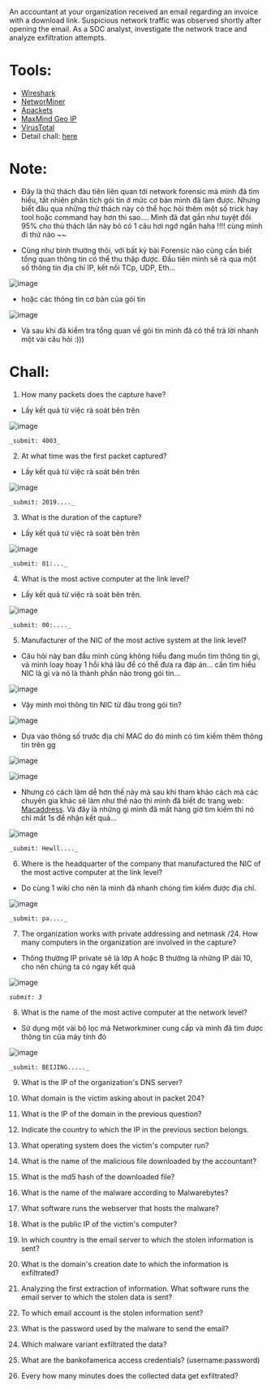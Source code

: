 An accountant at your organization received an email regarding an invoice with a download link. Suspicious network traffic was observed shortly after opening the email. As a SOC analyst, investigate the network trace and analyze exfiltration attempts.

# Tools:

- [Wireshark](https://www.wireshark.org/)
- [NetworMiner](google.com)
- [Apackets](https://apackets.com/)
- [MaxMind Geo IP](https://wiki.wireshark.org/HowToUseGeoIP#:~:text=MaxMind%20produces%20databases%20and%20software,information%20for%20an%20IP%20address.)
- [VirusTotal](https://www.virustotal.com/gui/)
- Detail chall: [here](https://cyberdefenders.org/blueteam-ctf-challenges/91)

# Note:

- Đây là thử thách đàu tiên liên quan tới network forensic mà mình đã tìm hiểu, tất nhiên phân tích gói tin ở mức cơ bản mình đã làm được. Nhưng biết đâu qua những thử thách này có thể học hỏi thêm một số trick hay tool hoặc command hay hơn thì sao.... Mình đã đạt gần như tuyệt đối 95% cho thủ thách lần này bỏ có 1 câu hơi ngớ ngẩn haha !!!! cùng mình đi thử nào ~~

- Cũng như bình thường thôi, với bất kỳ bài Forensic nào cũng cần biết tổng quan thông tin có thể thu thập được. Đầu tiên mình sẽ rà qua một số thông tin địa chỉ IP, kết nối TCp, UDP, Eth...

![image](https://user-images.githubusercontent.com/42565778/191885486-92be4850-de4f-4c65-b2ff-506c8741de85.png)

- hoặc các thông tin cơ bản của gói tin

![image](https://user-images.githubusercontent.com/42565778/191885520-9d0296b6-c081-4d37-9663-872ab1b708e5.png)

 - Và sau khi đã kiểm tra tổng quan về gói tin mình đã có thể trả lời nhanh một vài câu hỏi :)))

# Chall:

1. How many packets does the capture have?

- Lấy kết quả từ việc rà soát bên trên

![image](https://user-images.githubusercontent.com/42565778/191886632-fde80946-f02f-4f08-aadc-164ef5d2a60d.png)

`_submit: 4003_`

2. At what time was the first packet captured?

- Lấy kết quả từ việc rà soát bên trên

![image](https://user-images.githubusercontent.com/42565778/191886735-385d908d-8860-489f-babe-6fa9a1e16745.png)

`_submit: 2019...._`

3. What is the duration of the capture?

- Lấy kết quả từ việc rà soát bên trên

![image](https://user-images.githubusercontent.com/42565778/191886780-33633d8d-35d9-4f8d-bdf0-90bd89dee828.png)

`_submit: 01:..._`

4. What is the most active computer at the link level?

- Lấy kết quả từ việc rà soát bên trên.

![image](https://user-images.githubusercontent.com/42565778/191886908-5bc3c19f-78bb-46df-a977-7cf188830378.png)

`_submit: 00:...._`

5. Manufacturer of the NIC of the most active system at the link level?

- Câu hỏi này ban đầu mình cũng không hiểu đang muốn tìm thông tin gì, và mình loay hoay 1 hồi khá lâu để có thể đưa ra đáp án... cần tìm hiểu NIC là gì và nó là thành phần nào trong gói tin...

![image](https://user-images.githubusercontent.com/42565778/191887265-ac862fe9-a71a-4594-8762-e29075b25aa8.png)

- Vậy mình moi thông tin NIC từ đâu trong gói tin?

![image](https://user-images.githubusercontent.com/42565778/191887371-05e011d1-d383-45ca-aa9e-a66939450711.png)

- Dựa vào thông số trước địa chỉ MAC do đó mình có tìm kiếm thêm thông tin trên gg

![image](https://user-images.githubusercontent.com/42565778/191887653-e15cf85d-9825-4df2-ae0a-0bd2a038126e.png)

![image](https://user-images.githubusercontent.com/42565778/191887768-c9bd4d4e-ad95-4463-b55a-46897047afaf.png)

- Nhưng có cách làm dễ hơn thế này mà sau khi tham khảo cách mà các chuyên gia khác sẽ làm như thế nào thì mình đã biết đc trang web: [Macaddress](https://macaddress.io/). Và đây là những gì mình đã mất hàng giờ tìm kiếm thì nó chỉ mất 1s để nhận kết quả...

![image](https://user-images.githubusercontent.com/42565778/191888054-62c4c362-1abc-4160-8e92-2d8584223695.png)

`_submit: Hewll...._`

6. Where is the headquarter of the company that manufactured the NIC of the most active computer at the link level?

- Do cùng 1 wiki cho nên là mình đã nhanh chóng tìm kiếm được địa chỉ.

![image](https://user-images.githubusercontent.com/42565778/191888157-ef556d96-b2b0-4ad9-aea9-d95e62efece2.png)

`_submit: pa...._`

7. The organization works with private addressing and netmask /24. How many computers in the organization are involved in the capture?

- Thông thường IP private sẽ là lớp A hoặc B thường là những IP dải 10, cho nên chúng ta có ngay kết quả

![image](https://user-images.githubusercontent.com/42565778/191888878-38a069c0-469d-406d-b279-377efaf1d7d8.png)

_`submit: 3`_


8. What is the name of the most active computer at the network level?

- Sử dụng một vài bộ lọc mà Networkminer cung cấp và mình đã tìm được thông tin của máy tính đó

![image](https://user-images.githubusercontent.com/42565778/191889231-5b47dda6-ecff-4001-9a12-59573ed2af8e.png)

`_submit: BEIJING....._`


9. What is the IP of the organization's DNS server?




10. What domain is the victim asking about in packet 204?




11. What is the IP of the domain in the previous question?




12. Indicate the country to which the IP in the previous section belongs.




13. What operating system does the victim's computer run?



14. What is the name of the malicious file downloaded by the accountant?




15. What is the md5 hash of the downloaded file?





16. What is the name of the malware according to Malwarebytes?




17. What software runs the webserver that hosts the malware?



18. What is the public IP of the victim's computer?



19. In which country is the email server to which the stolen information is sent?



20. What is the domain's creation date to which the information is exfiltrated?



21. Analyzing the first extraction of information. What software runs the email server to which the stolen data is sent?



22. To which email account is the stolen information sent?



23. What is the password used by the malware to send the email?



24. Which malware variant exfiltrated the data?



25. What are the bankofamerica access credentials? (username:password)



26. Every how many minutes does the collected data get exfiltrated?



